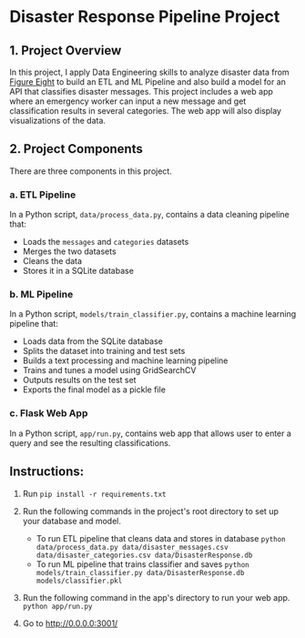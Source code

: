# Disaster Response Pipeline Project

## 1. Project Overview
In this project, I apply Data Engineering skills to analyze disaster data from [Figure Eight](https://www.figure-eight.com) to build an ETL and ML Pipeline and also build a model for an API that classifies disaster messages.
This project includes a web app where an emergency worker can input a new message and get classification results in several categories. The web app will also display visualizations of the data.

## 2. Project Components
There are three components in this project.

### a. ETL Pipeline
In a Python script, `data/process_data.py`, contains a data cleaning pipeline that:

   - Loads the `messages` and `categories` datasets
   - Merges the two datasets
   - Cleans the data
   - Stores it in a SQLite database
   
### b. ML Pipeline
In a Python script, `models/train_classifier.py`, contains a machine learning pipeline that:

   - Loads data from the SQLite database
   - Splits the dataset into training and test sets
   - Builds a text processing and machine learning pipeline
   - Trains and tunes a model using GridSearchCV
   - Outputs results on the test set
   - Exports the final model as a pickle file

### c. Flask Web App
In a Python script, `app/run.py`, contains web app that allows user to enter a query and see the resulting classifications.

## Instructions:
1. Run `pip install -r requirements.txt`

2. Run the following commands in the project's root directory to set up your database and model.

   - To run ETL pipeline that cleans data and stores in database
        `python data/process_data.py data/disaster_messages.csv data/disaster_categories.csv data/DisasterResponse.db`
   - To run ML pipeline that trains classifier and saves
        `python models/train_classifier.py data/DisasterResponse.db models/classifier.pkl`

3. Run the following command in the app's directory to run your web app.
    `python app/run.py`

4. Go to http://0.0.0.0:3001/
